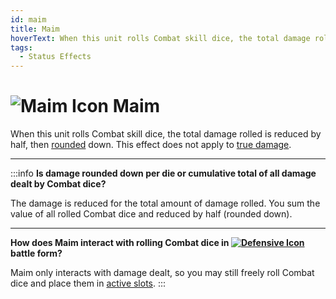 ```yaml
---
id: maim
title: Maim
hoverText: When this unit rolls Combat skill dice, the total damage rolled is reduced by half, then [rounded](/docs/glossary/rounding) down. This effect does not apply to [true damage](/docs/glossary/true-damage).
tags:
  - Status Effects
---
```


# <img src="/icons/maim.svg" alt="Maim Icon" /> Maim

When this unit rolls Combat skill dice, the total damage rolled is reduced by half, then [rounded](/docs/glossary/rounding) down. This effect does not apply to [true damage](/docs/glossary/true-damage).

---

:::info
**Is damage rounded down per die or cumulative total of all damage dealt by Combat dice?**

The damage is reduced for the total amount of damage rolled. You sum the value of all rolled Combat dice and reduced by half (rounded down).

---

**How does Maim interact with rolling Combat dice in [<img src="/icons/defensive.svg" alt="Defensive Icon" className="icon-svg" />](/docs/battles/battle-forms/defensive) battle form?**

Maim only interacts with damage dealt, so you may still freely roll Combat dice and place them in [active slots](/docs/glossary/active-slot).
:::
